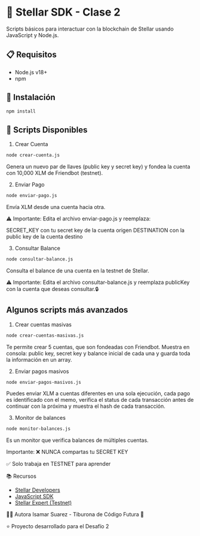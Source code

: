 # 🌟 Stellar SDK - Clase 2

Scripts básicos para interactuar con la blockchain de Stellar usando JavaScript y Node.js.

## 📋 Requisitos

- Node.js v18+
- npm

## 🚀 Instalación
```bash
npm install
```

## 📜 Scripts Disponibles

1. Crear Cuenta
```bash
node crear-cuenta.js
```
Genera un nuevo par de llaves (public key y secret key) y fondea la cuenta con 10,000 XLM de Friendbot (testnet).

2. Enviar Pago
```bash
node enviar-pago.js
```
Envía XLM desde una cuenta hacia otra.

⚠️ Importante: Edita el archivo enviar-pago.js y reemplaza:

SECRET_KEY con tu secret key de la cuenta origen
DESTINATION con la public key de la cuenta destino

3. Consultar Balance
```bash
node consultar-balance.js
```
Consulta el balance de una cuenta en la testnet de Stellar.

⚠️ Importante: Edita el archivo consultar-balance.js y reemplaza publicKey con la cuenta que deseas consultar.🔒

## Algunos scripts más avanzados
1. Crear cuentas masivas
```bash
node crear-cuentas-masivas.js
```
Te permite crear 5 cuentas, que son fondeadas con Friendbot. Muestra en consola: public key, secret key y
balance inicial de cada una y guarda toda la información en un array.

2. Enviar pagos masivos
```bash
node enviar-pagos-masivos.js
```
Puedes enviar XLM a cuentas diferentes en una sola ejecución, cada pago es identificado con el memo,
verifica el status de cada transacción antes de continuar con la próxima y muestra el hash de cada transacción.

3. Monitor de balances
```bash
node monitor-balances.js
```
Es un monitor que verifica balances de múltiples cuentas.

Importante:
❌ NUNCA compartas tu SECRET KEY

✅ Solo trabaja en TESTNET para aprender


📚 Recursos

- [Stellar Developers](https://developers.stellar.org/)
- [JavaScript SDK](https://github.com/stellar/js-stellar-sdk)
- [Stellar Expert (Testnet)](https://stellar.expert/explorer/testnet)

👩‍💻 Autora
Isamar Suarez - Tiburona de Código Futura 🦈

⭐ Proyecto desarrollado para el Desafío 2